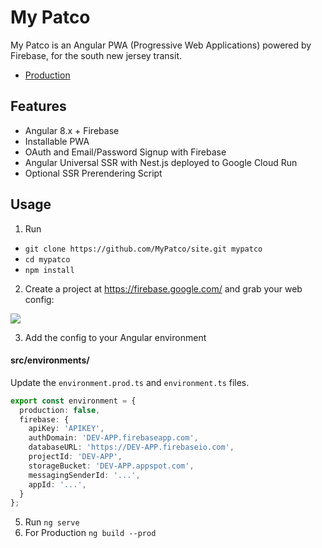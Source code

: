 # My Patco

My Patco is an Angular PWA (Progressive Web Applications) powered by Firebase, for the south new jersey transit.

- [Production](https://mypatco.org/)


## Features

- Angular 8.x + Firebase
- Installable PWA
- OAuth and Email/Password Signup with Firebase
- Angular Universal SSR with Nest.js deployed to Google Cloud Run
- Optional SSR Prerendering Script

## Usage

1.  Run

- `git clone https://github.com/MyPatco/site.git mypatco`
- `cd mypatco`
- `npm install`

2.  Create a project at https://firebase.google.com/ and grab your web config:

![](https://github.com/MyPatco/site/master/src/assets/config_example.png)

3.  Add the config to your Angular environment

#### src/environments/

Update the `environment.prod.ts` and `environment.ts` files. 

```typescript
export const environment = {
  production: false,
  firebase: {
    apiKey: 'APIKEY',
    authDomain: 'DEV-APP.firebaseapp.com',
    databaseURL: 'https://DEV-APP.firebaseio.com',
    projectId: 'DEV-APP',
    storageBucket: 'DEV-APP.appspot.com',
    messagingSenderId: '...',
    appId: '...',
  }
};
```


5.  Run `ng serve`
6. For Production `ng build --prod` 
